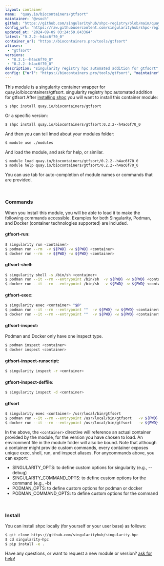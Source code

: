 ```yaml
---
layout: container
name:  "quay.io/biocontainers/gtfsort"
maintainer: "@vsoch"
github: "https://github.com/singularityhub/shpc-registry/blob/main/quay.io/biocontainers/gtfsort/container.yaml"
config_url: "https://raw.githubusercontent.com/singularityhub/shpc-registry/main/quay.io/biocontainers/gtfsort/container.yaml"
updated_at: "2024-09-09 03:24:59.843364"
latest: "0.2.2--h4ac6f70_0"
container_url: "https://biocontainers.pro/tools/gtfsort"
aliases:
 - "gtfsort"
versions:
 - "0.2.1--h4ac6f70_0"
 - "0.2.2--h4ac6f70_0"
description: "singularity registry hpc automated addition for gtfsort"
config: {"url": "https://biocontainers.pro/tools/gtfsort", "maintainer": "@vsoch", "description": "singularity registry hpc automated addition for gtfsort", "latest": {"0.2.2--h4ac6f70_0": "sha256:e302a25a8dacf95756b6f2c1e271e29844f372e92676312b2bc6798f5de4bc03"}, "tags": {"0.2.1--h4ac6f70_0": "sha256:3d43af263d2bb3884c54eda72f1b8e96b8a746b72f1c78e34defe7341be2f5e0", "0.2.2--h4ac6f70_0": "sha256:e302a25a8dacf95756b6f2c1e271e29844f372e92676312b2bc6798f5de4bc03"}, "docker": "quay.io/biocontainers/gtfsort", "aliases": {"gtfsort": "/usr/local/bin/gtfsort"}}
---
```


This module is a singularity container wrapper for quay.io/biocontainers/gtfsort.
singularity registry hpc automated addition for gtfsort
After [installing shpc](#install) you will want to install this container module:


```bash
$ shpc install quay.io/biocontainers/gtfsort
```

Or a specific version:

```bash
$ shpc install quay.io/biocontainers/gtfsort:0.2.2--h4ac6f70_0
```

And then you can tell lmod about your modules folder:

```bash
$ module use ./modules
```

And load the module, and ask for help, or similar.

```bash
$ module load quay.io/biocontainers/gtfsort/0.2.2--h4ac6f70_0
$ module help quay.io/biocontainers/gtfsort/0.2.2--h4ac6f70_0
```

You can use tab for auto-completion of module names or commands that are provided.

<br>

### Commands

When you install this module, you will be able to load it to make the following commands accessible.
Examples for both Singularity, Podman, and Docker (container technologies supported) are included.

#### gtfsort-run:

```bash
$ singularity run <container>
$ podman run --rm  -v ${PWD} -w ${PWD} <container>
$ docker run --rm  -v ${PWD} -w ${PWD} <container>
```

#### gtfsort-shell:

```bash
$ singularity shell -s /bin/sh <container>
$ podman run --it --rm --entrypoint /bin/sh  -v ${PWD} -w ${PWD} <container>
$ docker run --it --rm --entrypoint /bin/sh  -v ${PWD} -w ${PWD} <container>
```

#### gtfsort-exec:

```bash
$ singularity exec <container> "$@"
$ podman run --it --rm --entrypoint ""  -v ${PWD} -w ${PWD} <container> "$@"
$ docker run --it --rm --entrypoint ""  -v ${PWD} -w ${PWD} <container> "$@"
```

#### gtfsort-inspect:

Podman and Docker only have one inspect type.

```bash
$ podman inspect <container>
$ docker inspect <container>
```

#### gtfsort-inspect-runscript:

```bash
$ singularity inspect -r <container>
```

#### gtfsort-inspect-deffile:

```bash
$ singularity inspect -d <container>
```


#### gtfsort

```bash
$ singularity exec <container> /usr/local/bin/gtfsort
$ podman run --it --rm --entrypoint /usr/local/bin/gtfsort   -v ${PWD} -w ${PWD} <container> -c " $@"
$ docker run --it --rm --entrypoint /usr/local/bin/gtfsort   -v ${PWD} -w ${PWD} <container> -c " $@"
```



In the above, the `<container>` directive will reference an actual container provided
by the module, for the version you have chosen to load. An environment file in the
module folder will also be bound. Note that although a container
might provide custom commands, every container exposes unique exec, shell, run, and
inspect aliases. For anycommands above, you can export:

 - SINGULARITY_OPTS: to define custom options for singularity (e.g., --debug)
 - SINGULARITY_COMMAND_OPTS: to define custom options for the command (e.g., -b)
 - PODMAN_OPTS: to define custom options for podman or docker
 - PODMAN_COMMAND_OPTS: to define custom options for the command

<br>

### Install

You can install shpc locally (for yourself or your user base) as follows:

```bash
$ git clone https://github.com/singularityhub/singularity-hpc
$ cd singularity-hpc
$ pip install -e .
```

Have any questions, or want to request a new module or version? [ask for help!](https://github.com/singularityhub/singularity-hpc/issues)